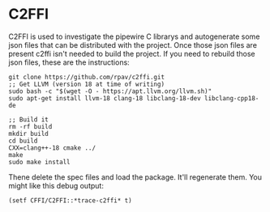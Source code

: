 

# C2FFI

C2FFI is used to investigate the pipewire C librarys and autogenerate
some json files that can be distributed with the project.  Once those json
files are present c2ffi isn't needed to build the project.  If you need to
rebuild those json files, these are the instructions:

    git clone https://github.com/rpav/c2ffi.git
    ;; Get LLVM (version 18 at time of writing)
    sudo bash -c "$(wget -O - https://apt.llvm.org/llvm.sh)"
    sudo apt-get install llvm-18 clang-18 libclang-18-dev libclang-cpp18-de
    
    ;; Build it
    rm -rf build
    mkdir build
    cd build
    CXX=clang++-18 cmake ../
    make
    sudo make install

Thene delete the spec files and load the package. It'll regenerate them. You might like this debug output:
    
    (setf CFFI/C2FFI::*trace-c2ffi* t)
